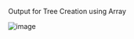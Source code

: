 Output for Tree Creation using Array


![image](https://github.com/user-attachments/assets/dbf65ded-4cd4-4e26-9f8f-48225ca1027b)
